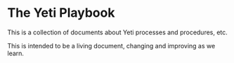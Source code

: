 # The Yeti Playbook

This is a collection of documents about Yeti processes and procedures, etc.

This is intended to be a living document, changing and improving as we learn.

